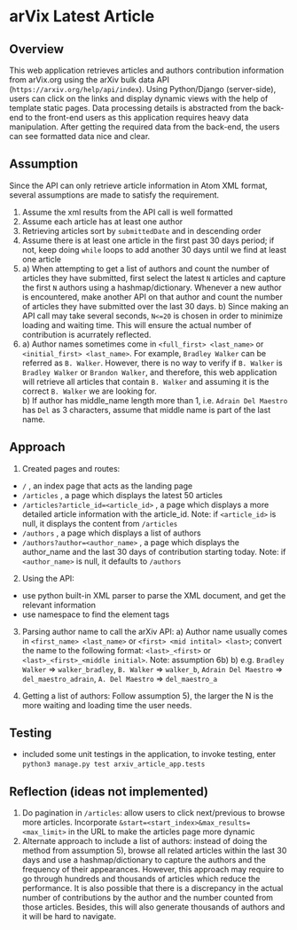 # arVix Latest Article

## Overview
This web application retrieves articles and authors contribution information from arVix.org using the arXiv bulk data API (`https://arxiv.org/help/api/index`). Using Python/Django (server-side), users can click on the links and display dynamic views with the help of template static pages. Data processing details is abstracted from the back-end to the front-end users as this application requires heavy data manipulation. After getting the required data from the back-end, the users can see formatted data nice and clear. 

## Assumption
Since the API can only retrieve article information in Atom XML format, several assumptions are made to satisfy the requirement.
1) Assume the xml results from the API call is well formatted
2) Assume each article has at least one author
3) Retrieving articles sort by `submittedDate` and in descending order
4) Assume there is at least one article in the first past 30 days period; if not, keep doing `while` loops to add another 30 days until we find at least one article 
5) a) When attempting to get a list of authors and count the number of articles they have submitted, first select the latest `N` articles and capture the first `N` authors using a hashmap/dictionary. Whenever a new author is encountered, make another API on that author and count the number of articles they have submitted over the last 30 days.
b) Since making an API call may take several seconds, `N<=20` is chosen in order to minimize loading and waiting time. This will ensure the actual number of contribution is acurrately reflected.
6) a) Author names sometimes come in `<full_first> <last_name>` or `<initial_first> <last_name>`. For example, `Bradley Walker` can be referred as `B. Walker`. However, there is no way to verify if `B. Walker` is `Bradley Walker` or `Brandon Walker`, and therefore, this web application will retrieve all articles that contain `B. Walker` and assuming it is the correct `B. Walker` we are looking for.  
b) If author has middle_name length more than 1, i.e. `Adrain Del Maestro` has `Del` as 3 characters, assume that middle name is part of the last name.

## Approach
1) Created pages and routes:
- `/` , an index page that acts as the landing page
- `/articles` , a page which displays the latest 50 articles
- `/articles?article_id=<article_id>` , a page which displays a more detailed article information with the article_id. Note: if `<article_id>` is null, it displays the content from `/articles`
- `/authors` , a page which displays a list of authors
- `/authors?author=<author_name>` , a page which displays the author_name and the last 30 days of contribution starting today. Note: if `<author_name>` is null, it defaults to `/authors`

2) Using the API:
- use python built-in XML parser to parse the XML document, and get the relevant information
- use namespace to find the element tags

3) Parsing author name to call the arXiv API:
a) Author name usually comes in `<first_name> <last_name>` or `<first> <mid intital> <last>`; convert the name to the following format: `<last>_<first>` or `<last>_<first>_<middle initial>`. Note: assumption 6b)
b) e.g. `Bradley Walker` => `walker_bradley`, `B. Walker` => `walker_b`, `Adrain Del Maestro` => `del_maestro_adrain`, `A. Del Maestro` => `del_maestro_a`

4) Getting a list of authors:
Follow assumption 5), the larger the N is the more waiting and loading time the user needs. 

## Testing
- included some unit testings in the application, to invoke testing, enter `python3 manage.py test arxiv_article_app.tests`

## Reflection (ideas not implemented)
1) Do pagination in `/articles`: 
allow users to click next/previous to browse more articles. Incorporate `&start=<start_index>&max_results=<max_limit>` in the URL to make the articles page more dynamic
2) Alternate approach to include a list of authors:
instead of doing the method from assumption 5), browse all related articles within the last 30 days and use a hashmap/dictionary to capture the authors and the frequency of their appearances. However, this approach may require to go through hundreds and thousands of articles which reduce the performance. It is also possible that there is a discrepancy in the actual number of contributions by the author and the number counted from those articles. Besides, this will also generate thousands of authors and it will be hard to navigate.